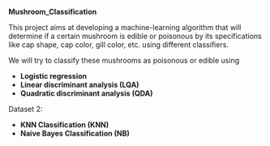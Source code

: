 **Mushroom_Classification**

This project aims at developing a machine-learning algorithm that will determine if a certain mushroom is edible or poisonous by its specifications like cap shape, cap color, gill color, etc. using different classifiers.

We will try to classify these mushrooms as poisonous or edible using
- **Logistic regression**
- **Linear discriminant analysis (LQA)**
- **Quadratic discriminant analysis (QDA)**

Dataset 2:
- **KNN Classification (KNN)**
- **Naive Bayes Classification (NB)**
